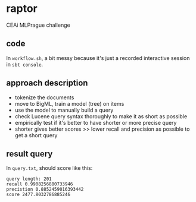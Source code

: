 # raptor
CEAi MLPrague challenge

## code
In `workflow.sh`, a bit messy because it's just a recorded interactive session in `sbt console`.

## approach description

  - tokenize the documents
  - move to BigML, train a model (tree) on items
  - use the model to manually build a query
  - check Lucene query syntax thoroughly to make it as short as possible
  - empirically test if it's better to have shorter or more precise query
  - shorter gives better scores >> lower recall and precision as possible to get a short query

## result query
In `query.txt`, should score like this:

    query length: 201
    recall 0.9908256880733946
    precistion 0.8852459016393442
    score 2477.8032786885246
